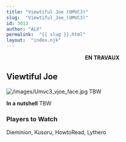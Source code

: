 ```yaml
---
title: "Viewtiful Joe (UMVC3)"
slug:  "Viewtiful_Joe_(UMVC3)"
id: 3013
author: "ALX"
permalink:  "{{ slug }}.html"
layout:  "index.njk"
---
```


<center>

**EN TRAVAUX**

</center>

## Viewtiful Joe

![](/images/Umvc3_vjoe_face.jpg‎ "/images/Umvc3_vjoe_face.jpg‎") TBW

**In a nutshell** TBW

### Players to Watch

Dieminion, Kusoru, HowtoRead, Lythero
